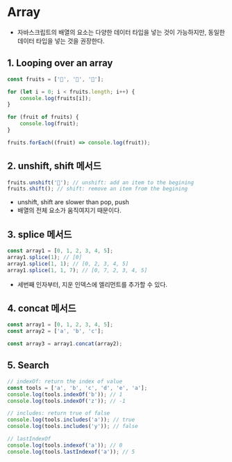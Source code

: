 # Array

-   자바스크립트의 배열의 요소는 다양한 데이터 타입을 넣는 것이 가능하지만, 동일한 데이터 타입을 넣는 것을 권장한다.

## 1. Looping over an array

```js
const fruits = ['🍒', '🥭', '🍍'];

for (let i = 0; i < fruits.length; i++) {
    console.log(fruits[i]);
}

for (fruit of fruits) {
    console.log(fruit);
}

fruits.forEach((fruit) => console.log(fruit));
```

## 2. unshift, shift 메서드

```js
fruits.unshift('🥝'); // unshift: add an item to the begining
fruits.shift(); // shift: remove an item from the begining
```

-   unshift, shift are slower than pop, push
-   배열의 전체 요소가 움직여지기 때문이다.

## 3. splice 메서드

```js
const array1 = [0, 1, 2, 3, 4, 5];
array1.splice(1); // [0]
array1.splice(1, 1); // [0, 2, 3, 4, 5]
array1.splice(1, 1, 7); // [0, 7, 2, 3, 4, 5]
```

-   세번째 인자부터, 지운 인덱스에 엘리먼트를 추가할 수 있다.

## 4. concat 메서드

```js
const array1 = [0, 1, 2, 3, 4, 5];
const array2 = ['a', 'b', 'c'];

const array3 = array1.concat(array2);
```

## 5. Search

```js
// indexOf: return the index of value
const tools = ['a', 'b', 'c', 'd', 'e', 'a'];
console.log(tools.indexOf('b')); // 1
console.log(tools.indexOf('z')); // -1

// includes: return true of false
console.log(tools.includes('a')); // true
console.log(tools.includes('y')); // false

// lastIndexOf
console.log(tools.indexof('a')); // 0
console.log(tools.lastIndexof('a')); // 5
```
